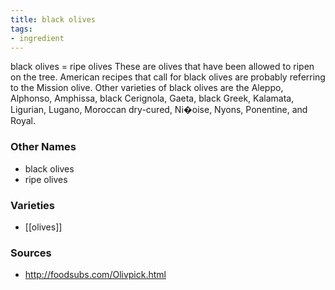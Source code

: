 ```yaml
---
title: black olives
tags:
- ingredient
---
```

black olives = ripe olives These are olives that have been allowed to ripen on the tree. American recipes that call for black olives are probably referring to the Mission olive. Other varieties of black olives are the Aleppo, Alphonso, Amphissa, black Cerignola, Gaeta, black Greek, Kalamata, Ligurian, Lugano, Moroccan dry-cured, Ni�oise, Nyons, Ponentine, and Royal.

### Other Names

* black olives
* ripe olives

### Varieties

* [[olives]]

### Sources
* http://foodsubs.com/Olivpick.html
